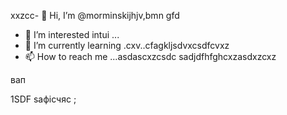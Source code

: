 xxzcc- 👋 Hi, I’m @morminskijhjv,bmn gfd
- 👀 I’m interested intui ...
- 🌱 I’m currently learning .cxv..cfagkljsdvxcsdfcvxz
- 📫 How to reach me ...asdascxzcsdc
sadjdfhfghcxzasdxzcxz
<!---vxcasdfasdf
morminskij/morminskij is a ✨ specialxsa ✨ gbfrepository becausecaitsx `README.md` (this file) appears on your GitHub profile.
You can click the Preview link to take a look at your changes.сми
--->вап
1SDF
saфісчяс
;
